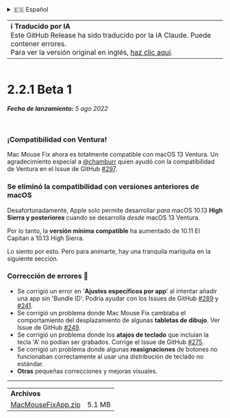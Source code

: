 <details>
<summary>🇪🇸 Español</summary>

[🇬🇧 English (GitHub Release)](https://github.com/noah-nuebling/mac-mouse-fix/releases/tag/2.2.1-Beta-1)\
[🇦🇩 Català](https://redirect.macmousefix.com/?target=mmf-release&tag=2.2.1-Beta-1&locale=ca)\
[🇩🇪 Deutsch](https://redirect.macmousefix.com/?target=mmf-release&tag=2.2.1-Beta-1&locale=de)\
**🇪🇸 Español**\
[🇫🇷 Français](https://redirect.macmousefix.com/?target=mmf-release&tag=2.2.1-Beta-1&locale=fr)\
[🇮🇩 Indonesia](https://redirect.macmousefix.com/?target=mmf-release&tag=2.2.1-Beta-1&locale=id)\
[🇮🇹 Italiano](https://redirect.macmousefix.com/?target=mmf-release&tag=2.2.1-Beta-1&locale=it)\
[🇭🇺 Magyar](https://redirect.macmousefix.com/?target=mmf-release&tag=2.2.1-Beta-1&locale=hu)\
[🇳🇱 Nederlands](https://redirect.macmousefix.com/?target=mmf-release&tag=2.2.1-Beta-1&locale=nl)\
[🇵🇱 Polski](https://redirect.macmousefix.com/?target=mmf-release&tag=2.2.1-Beta-1&locale=pl)\
[🇧🇷 Português (Brasil)](https://redirect.macmousefix.com/?target=mmf-release&tag=2.2.1-Beta-1&locale=pt-BR)\
[🇵🇹 Português (Portugal)](https://redirect.macmousefix.com/?target=mmf-release&tag=2.2.1-Beta-1&locale=pt-PT)\
[🇷🇴 Română](https://redirect.macmousefix.com/?target=mmf-release&tag=2.2.1-Beta-1&locale=ro)\
[🇸🇪 Svenska](https://redirect.macmousefix.com/?target=mmf-release&tag=2.2.1-Beta-1&locale=sv)\
[🇻🇳 Tiếng Việt](https://redirect.macmousefix.com/?target=mmf-release&tag=2.2.1-Beta-1&locale=vi)\
[🇹🇷 Türkçe](https://redirect.macmousefix.com/?target=mmf-release&tag=2.2.1-Beta-1&locale=tr)\
[🇨🇿 Čeština](https://redirect.macmousefix.com/?target=mmf-release&tag=2.2.1-Beta-1&locale=cs)\
[🇬🇷 Ελληνικά](https://redirect.macmousefix.com/?target=mmf-release&tag=2.2.1-Beta-1&locale=el)\
[🇷🇺 Русский](https://redirect.macmousefix.com/?target=mmf-release&tag=2.2.1-Beta-1&locale=ru)\
[🇺🇦 Українська](https://redirect.macmousefix.com/?target=mmf-release&tag=2.2.1-Beta-1&locale=uk)\
[🇮🇱 עברית](https://redirect.macmousefix.com/?target=mmf-release&tag=2.2.1-Beta-1&locale=he)\
[🇸🇦 العربية](https://redirect.macmousefix.com/?target=mmf-release&tag=2.2.1-Beta-1&locale=ar)\
[🇮🇳 हिन्दी](https://redirect.macmousefix.com/?target=mmf-release&tag=2.2.1-Beta-1&locale=hi)\
[🇹🇭 ไทย](https://redirect.macmousefix.com/?target=mmf-release&tag=2.2.1-Beta-1&locale=th)\
[🇨🇳 中文 (简体)](https://redirect.macmousefix.com/?target=mmf-release&tag=2.2.1-Beta-1&locale=zh-Hans)\
[🇨🇳 中文 (繁體)](https://redirect.macmousefix.com/?target=mmf-release&tag=2.2.1-Beta-1&locale=zh-Hant)\
[🇭🇰 中文（香港)](https://redirect.macmousefix.com/?target=mmf-release&tag=2.2.1-Beta-1&locale=zh-HK)\
[🇯🇵 日本語](https://redirect.macmousefix.com/?target=mmf-release&tag=2.2.1-Beta-1&locale=ja)\
[🇰🇷 한국어](https://redirect.macmousefix.com/?target=mmf-release&tag=2.2.1-Beta-1&locale=ko)\
[Help translate Mac Mouse Fix to different languages!](https://github.com/noah-nuebling/mac-mouse-fix/discussions/731)
</details>
<table align=><td>
<b>ℹ️ Traducido por IA</b><br>
Este GitHub Release ha sido traducido por la IA Claude. Puede contener errores.<br>
Para ver la versión original en inglés, <a href="https://github.com/noah-nuebling/mac-mouse-fix/releases/tag/2.2.1-Beta-1">haz clic aquí</a>.
</td></table>

<table></table>

# 2.2.1 Beta 1
***Fecha de lanzamiento:** 5 ago 2022*

<br>

### ¡Compatibilidad con Ventura!
Mac Mouse Fix ahora es totalmente compatible con macOS 13 Ventura.
Un agradecimiento especial a [@chamburr](https://github.com/chamburr) quien ayudó con la compatibilidad de Ventura en el Issue de GitHub [#297](https://github.com/noah-nuebling/mac-mouse-fix/issues/297).

### Se eliminó la compatibilidad con versiones anteriores de macOS

Desafortunadamente, Apple solo permite desarrollar _para_ macOS 10.13 **High Sierra y posteriores** cuando se desarrolla _desde_ macOS 13 Ventura.

Por lo tanto, la **versión mínima compatible** ha aumentado de 10.11 El Capitan a 10.13 High Sierra.

Lo siento por esto. Pero para animarte, hay una tranquila mariquita en la siguiente sección.

### Corrección de errores 🐞
- Se corrigió un error en '**Ajustes específicos por app**' al intentar añadir una app sin 'Bundle ID'. Podría ayudar con los Issues de GitHub [#289](https://github.com/noah-nuebling/mac-mouse-fix/issues/289) y [#241](https://github.com/noah-nuebling/mac-mouse-fix/issues/241).
- Se corrigió un problema donde Mac Mouse Fix cambiaba el comportamiento del desplazamiento de algunas **tabletas de dibujo**. Ver Issue de GitHub [#249](https://github.com/noah-nuebling/mac-mouse-fix/issues/249).
- Se corrigió un problema donde los **atajos de teclado** que incluían la tecla 'A' no podían ser grabados. Corrige el Issue de GitHub [#275](https://github.com/noah-nuebling/mac-mouse-fix/issues/275).
- Se corrigió un problema donde algunas **reasignaciones** de botones no funcionaban correctamente al usar una distribución de teclado no estándar.
- **Otras** pequeñas correcciones y mejoras visuales.

---

<table align="start">
<tr>
    <td colspan=2>
        <b>Archivos</b>
    </td>
</tr>
<tr>
    <td><a href="https://github.com/noah-nuebling/mac-mouse-fix/releases/download/2.2.1-Beta-1/MacMouseFixApp.zip">MacMouseFixApp.zip</a></td>
    <td>5.1 MB</td>
</tr>
</table>